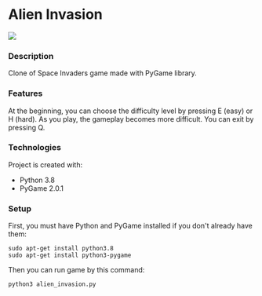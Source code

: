 # Alien Invasion
[![](https://skills.thijs.gg/icons?i=py)](https://skills.thijs.gg)

### Description
Clone of Space Invaders game made with PyGame library.

### Features
At the beginning, you can choose the difficulty level by pressing E (easy) or H (hard).
As you play, the gameplay becomes more difficult. You can exit by pressing Q.

### Technologies
Project is created with:
- Python 3.8
- PyGame 2.0.1

### Setup
First, you must have Python and PyGame installed if you don't already have them:
```
sudo apt-get install python3.8
sudo apt-get install python3-pygame
```
Then you can run game by this command:
```
python3 alien_invasion.py
